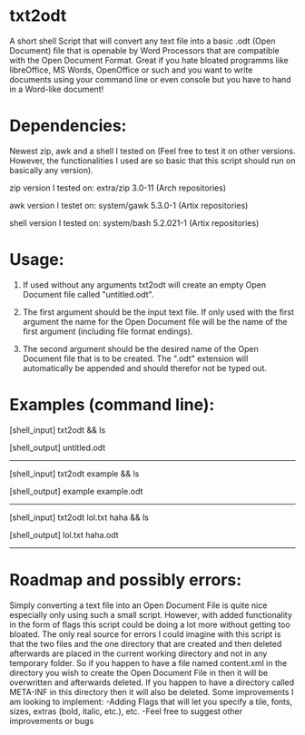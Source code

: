 # txt2odt
A short shell Script that will convert any text file into a basic .odt (Open Document) file that is openable by Word Processors that are compatible with the Open Document Format. 
Great if you hate bloated programms like libreOffice, MS Words, OpenOffice or such and you want to write documents using your command line or even console but you have to hand in a Word-like document!

# Dependencies:
Newest zip, awk and a shell I tested on (Feel free to test it on other versions. However, the functionalities I used are so basic that this script should run on basically any version).

zip version I tested on: extra/zip 3.0-11 (Arch repositories)

awk version I testet on: system/gawk 5.3.0-1 (Artix repositories)

shell version I tested on: system/bash 5.2.021-1 (Artix repositories)

# Usage:
1. If used without any arguments txt2odt will create an empty Open Document file called "untitled.odt".

2. The first argument should be the input text file. If only used with the first argument the name for the Open Document file will be the name of the first argument (including file format endings).

3. The second argument should be the desired name of the Open Document file that is to be created. The ".odt" extension will automatically be appended and should therefor not be typed out.

# Examples (command line):
[shell_input] txt2odt && ls

[shell_output] untitled.odt

---
[shell_input] txt2odt example && ls

[shell_output] example example.odt

---
[shell_input] txt2odt lol.txt haha && ls

[shell_output] lol.txt haha.odt

---
# Roadmap and possibly errors:
Simply converting a text file into an Open Document File is quite nice especially only using such a small script. However, with added functionality in the form of flags this script could be doing a lot more without getting too bloated.
The only real source for errors I could imagine with this script is that the two files and the one directory that are created and then deleted afterwards are placed in the current working directory and not in any temporary folder. So if you happen to have a file named content.xml in the directory you wish to create the Open Document File in then it will be overwritten and afterwards deleted. If you happen to have a directory called META-INF in this directory then it will also be deleted.
Some improvements I am looking to implement:
-Adding Flags that will let you specify a tile, fonts, sizes, extras (bold, italic, etc.), etc.
-Feel free to suggest other improvements or bugs
